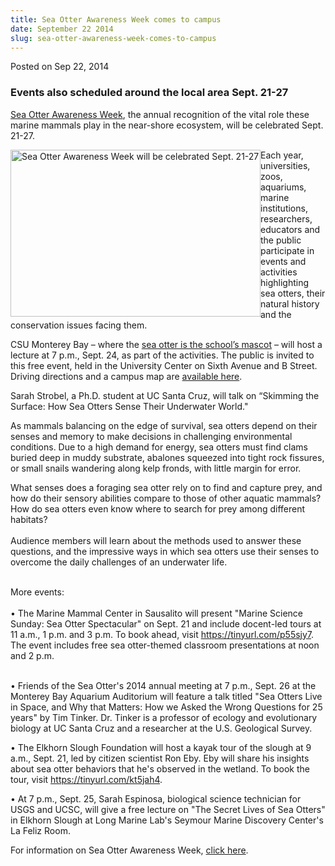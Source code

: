 ```yaml
---
title: Sea Otter Awareness Week comes to campus
date: September 22 2014
slug: sea-otter-awareness-week-comes-to-campus
---
```


 



<span class="date">Posted on Sep 22, 2014    </span>
<h3>Events also scheduled around the local area Sept. 21-27</h3>
<p><a href="https://www.seaotterweek.org." rel="nofollow">Sea Otter
Awareness Week</a>, the annual recognition of the vital role these
marine mammals play in the near-shore ecosystem, will be celebrated
Sept. 21-27.</p>
<p><img alt="Sea Otter Awareness Week will be celebrated Sept. 21-27" src="https://news.csumb.edu/sites/default/files/65/attachments/news/images/sea_otter_photo_0_0.jpg" style="float:left; width:400px; height:267px">Each year,
universities, zoos, aquariums, marine institutions, researchers,
educators and the public participate in events and activities
highlighting sea otters, their natural history and the conservation
issues facing them.</img></p>
<p>CSU Monterey Bay &#x2013; where the <a href="https://www.facebook.com/CSUMBMonteRey" rel="nofollow">sea otter
is the school&#x2019;s mascot</a> &#x2013; will host a lecture at 7 p.m., Sept.
24, as part of the activities. The public is invited to this free
event, held in the University Center on Sixth Avenue and B Street.
Driving directions and a campus map are <a href="https://csumb.edu/maps" rel="nofollow">available here</a>.</p>
<p>Sarah Strobel, a Ph.D. student at UC Santa Cruz, will talk on
&#x201C;Skimming the Surface:&#xA0;How Sea Otters Sense Their Underwater
World.&quot;&#xA0;</p>
<p>As mammals balancing on the edge of survival, sea otters depend
on their senses and memory to make decisions in challenging
environmental conditions. Due to a high demand for energy, sea
otters must find clams buried deep in muddy substrate, abalones
squeezed into tight rock fissures, or small snails wandering along
kelp fronds, with little margin for error.</p>
<p>What senses does a foraging sea otter rely on to find and
capture prey, and how do their sensory abilities compare to those
of other aquatic mammals? How do sea otters even know where to
search for prey among different habitats?<br>
&#xA0;<br>
Audience members will learn about the methods used to answer these
questions, and the impressive ways in which sea otters use their
senses to overcome the daily challenges of an underwater life.</br></br></p>
<p>More events:<br>
<br>
&#x2022; The Marine Mammal Center in Sausalito will present &quot;Marine
Science Sunday: Sea Otter Spectacular&quot; on Sept. 21 and include
docent-led tours at 11 a.m., 1 p.m. and 3 p.m. To book ahead, visit
<a href="https://tinyurl.com/p55sjy7" title="https://tinyurl.com/p55sjy7">https://tinyurl.com/p55sjy7</a>. The
event includes free sea otter-themed classroom presentations at
noon and 2 p.m.</br></br></p>
<p>&#x2022; Friends of the Sea Otter&apos;s 2014 annual meeting at 7 p.m.,
Sept. 26 at the Monterey Bay Aquarium Auditorium will feature a
talk titled &quot;Sea Otters Live in Space, and Why that Matters: How we
Asked the Wrong Questions for 25 years&quot; by Tim Tinker. Dr. Tinker
is a professor of ecology and evolutionary biology at UC Santa Cruz
and a researcher at the U.S. Geological Survey.</p>
<p>&#x2022; The Elkhorn Slough Foundation will host a kayak tour of the
slough at 9 a.m., Sept. 21, led by citizen scientist Ron Eby. Eby
will share his insights about sea otter behaviors that he&apos;s
observed in the wetland. To book the tour, visit <a href="https://tinyurl.com/kt5jah4" title="https://tinyurl.com/kt5jah4">https://tinyurl.com/kt5jah4</a>.</p>
<p>&#x2022; At 7 p.m., Sept. 25, Sarah Espinosa, biological science
technician for USGS and UCSC, will give a free lecture on &quot;The
Secret Lives of Sea Otters&quot; in Elkhorn Slough at Long Marine Lab&apos;s
Seymour Marine Discovery Center&apos;s La Feliz Room.</p>
<p>For information on Sea Otter Awareness Week, <a href="https://www.seaotterweek.org." rel="nofollow">click
here</a>.&#xA0;</p>





 
